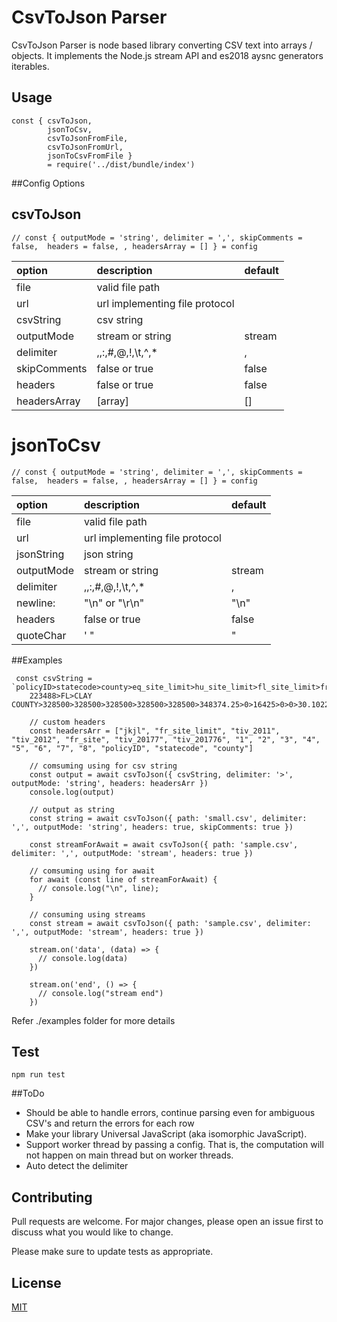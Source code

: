 # CsvToJson Parser

CsvToJson Parser is node based library converting CSV text into arrays / objects. It implements the Node.js stream API and es2018 aysnc generators iterables.

## Usage

```
const { csvToJson,
        jsonToCsv,
        csvToJsonFromFile,
        csvToJsonFromUrl,
        jsonToCsvFromFile } 
        = require('../dist/bundle/index')
```
##Config Options
## csvToJson
```
// const { outputMode = 'string', delimiter = ',', skipComments = false,  headers = false, , headersArray = [] } = config

```

| option       | description        | default
| :------------- | :----------------- | :---------|
|file|valid file path |
|url | url implementing file protocol|
|csvString| csv string|
|  outputMode | stream or string  | stream|   
| delimiter   |,,:,#,@,!,\t,^,* | , |
| skipComments   |false or true | false |
| headers|false or true |false|
|headersArray|[array]| []


# jsonToCsv
```
// const { outputMode = 'string', delimiter = ',', skipComments = false,  headers = false, , headersArray = [] } = config

```

| option       | description        | default
| :------------- | :----------------- | :---------|
|file|valid file path |
|url | url implementing file protocol|
|jsonString| json string|
|  outputMode | stream or string  | stream|   
| delimiter   |,,:,#,@,!,\t,^,* | , |
| newline:    |"\n" or "\r\n"| "\n" |
| headers|false or true |false|
|quoteChar|'  "| "|


##Examples
```
 const csvString = `policyID>statecode>county>eq_site_limit>hu_site_limit>fl_site_limit>fr_site_limit>tiv_2011>tiv_2012>eq_site_deductible>hu_site_deductible>fl_site_deductible>fr_site_deductible>point_latitude>point_longitude>line>construction>point_granularity
    223488>FL>CLAY COUNTY>328500>328500>328500>328500>328500>348374.25>0>16425>0>0>30.102217>-81.707146>Residential>Wood>1`

    // custom headers
    const headersArr = ["jkjl", "fr_site_limit", "tiv_2011", "tiv_2012", "fr_site", "tiv_20177", "tiv_201776", "1", "2", "3", "4", "5", "6", "7", "8", "policyID", "statecode", "county"]

    // comsuming using for csv string 
    const output = await csvToJson({ csvString, delimiter: '>', outputMode: 'string', headers: headersArr })
    console.log(output)

    // output as string 
    const string = await csvToJson({ path: 'small.csv', delimiter: ',', outputMode: 'string', headers: true, skipComments: true })

    const streamForAwait = await csvToJson({ path: 'sample.csv', delimiter: ',', outputMode: 'stream', headers: true })

    // comsuming using for await 
    for await (const line of streamForAwait) {
      // console.log("\n", line);
    }

    // consuming using streams
    const stream = await csvToJson({ path: 'sample.csv', delimiter: ',', outputMode: 'stream', headers: true })

    stream.on('data', (data) => {
      // console.log(data)
    })

    stream.on('end', () => {
      // console.log("stream end")
    })

```

Refer ./examples folder for more details

## Test

```
npm run test
```
##ToDo 

- Should be able to handle errors, continue parsing even for ambiguous CSV's and return the errors for each row
- Make your library Universal JavaScript (aka isomorphic JavaScript).
- Support worker thread by passing a config. That is, the computation will not happen on main thread but on worker threads.
- Auto detect the delimiter


## Contributing
Pull requests are welcome. For major changes, please open an issue first to discuss what you would like to change.

Please make sure to update tests as appropriate.

## License
[MIT](https://choosealicense.com/licenses/mit/)